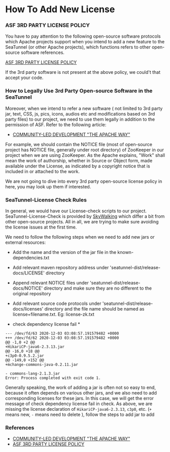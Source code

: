 # How To Add New License

### ASF 3RD PARTY LICENSE POLICY

You have to pay attention to the following open-source software protocols which Apache projects support when you intend to add a new feature to the SeaTunnel (or other Apache projects), which functions refers to other open-source software references.

[ASF 3RD PARTY LICENSE POLICY](https://apache.org/legal/resolved.html)

If the 3rd party software is not present at the above policy, we could't that accept your code.


### How to Legally Use 3rd Party Open-source Software in the SeaTunnel

Moreover, when we intend to refer a new software ( not limited to 3rd party jar, text, CSS, js, pics, icons, audios etc and modifications based on 3rd party files) to our project, we need to use them legally in addition to the permission of ASF. Refer to the following article:

* [COMMUNITY-LED DEVELOPMENT "THE APACHE WAY"](https://apache.org/dev/licensing-howto.html)


For example, we should contain the NOTICE file (most of open-source project has NOTICE file, generally under root directory) of ZooKeeper in our project when we are using ZooKeeper. As the Apache explains, "Work" shall mean the work of authorship, whether in Source or Object form, made available under the License, as indicated by a copyright notice that is included in or attached to the work.

We are not going to dive into every 3rd party open-source license policy in here, you may look up them if interested.

### SeaTunnel-License Check Rules

In general, we would have our License-check scripts to our project. SeaTunnel-License-Check is provided by [SkyWalking](https://github.com/apache/skywalking) which differ a bit from other open-source projects. All in all, we are trying to make sure avoiding the license issues at the first time.

We need to follow the following steps when we need to add new jars or external resources:

* Add the name and the version of the jar file in the known-dependencies.txt
* Add relevant maven repository address under 'seatunnel-dist/release-docs/LICENSE' directory
* Append relevant NOTICE files under 'seatunnel-dist/release-docs/NOTICE' directory and make sure they are no different to the original repository
* Add relevant source code protocols under 'seatunnel-dist/release-docs/licenses' directory and the file name should be named as license+filename.txt. Eg: license-zk.txt

* check dependency license fail *
```
--- /dev/fd/63 2020-12-03 03:08:57.191579482 +0000
+++ /dev/fd/62 2020-12-03 03:08:57.191579482 +0000
@@ -1,0 +2 @@
+HikariCP-java6-2.3.13.jar
@@ -16,0 +18 @@
+c3p0-0.9.5.2.jar
@@ -149,0 +152 @@
+mchange-commons-java-0.2.11.jar

- commons-lang-2.1.3.jar
Error: Process completed with exit code 1.
```

Generally speaking, the work of adding a jar is often not so easy to end, because it often depends on various other jars, and we also need to add corresponding licenses for these jars. In this case, we will get the error message of check dependency license fail in check. As above, we are missing the license declaration of `HikariCP-java6-2.3.13`, `c3p0`, etc. (`+` means new, `-` means need to delete ), follow the steps to add jar to add

### References

* [COMMUNITY-LED DEVELOPMENT "THE APACHE WAY"](https://apache.org/dev/licensing-howto.html)
* [ASF 3RD PARTY LICENSE POLICY](https://apache.org/legal/resolved.html)
